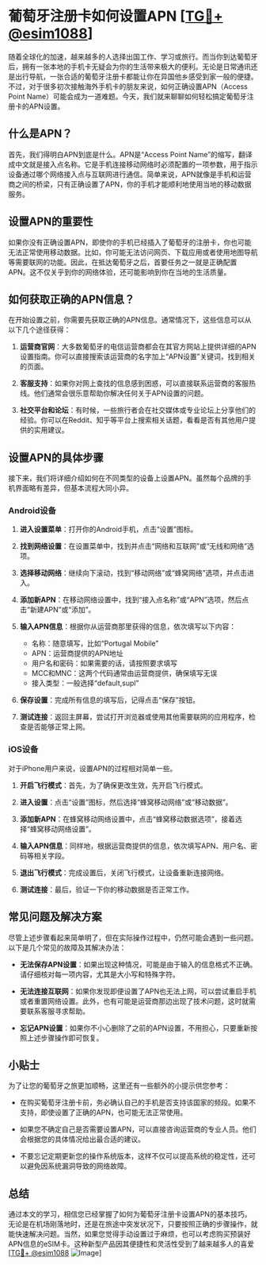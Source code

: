 # 葡萄牙注册卡如何设置APN [[TG💪+ @esim1088](https://t.me/s/esim1088)]

随着全球化的加速，越来越多的人选择出国工作、学习或旅行。而当你到达葡萄牙后，拥有一张本地的手机卡无疑会为你的生活带来极大的便利。无论是日常通讯还是出行导航，一张合适的葡萄牙注册卡都能让你在异国他乡感受到家一般的便捷。不过，对于很多初次接触海外手机卡的朋友来说，如何正确设置APN（Access Point Name）可能会成为一道难题。今天，我们就来聊聊如何轻松搞定葡萄牙注册卡的APN设置。

## 什么是APN？

首先，我们得明白APN到底是什么。APN是“Access Point Name”的缩写，翻译成中文就是接入点名称。它是手机连接移动网络时必须配置的一项参数，用于指示设备通过哪个网络接入点与互联网进行通信。简单来说，APN就像是手机和运营商之间的桥梁，只有正确设置了APN，你的手机才能顺利地使用当地的移动数据服务。

## 设置APN的重要性

如果你没有正确设置APN，即使你的手机已经插入了葡萄牙的注册卡，你也可能无法正常使用移动数据。比如，你可能无法访问网页、下载应用或者使用地图导航等需要联网的功能。因此，在抵达葡萄牙之后，首要任务之一就是正确配置APN。这不仅关乎到你的网络体验，还可能影响到你在当地的生活质量。

## 如何获取正确的APN信息？

在开始设置之前，你需要先获取正确的APN信息。通常情况下，这些信息可以从以下几个途径获得：

1. **运营商官网**：大多数葡萄牙的电信运营商都会在其官方网站上提供详细的APN设置指南。你可以直接搜索该运营商的名字加上“APN设置”关键词，找到相关的页面。
   
2. **客服支持**：如果你对网上查找的信息感到困惑，可以直接联系运营商的客服热线。他们通常会很乐意帮助你解决任何关于APN设置的问题。

3. **社交平台和论坛**：有时候，一些旅行者会在社交媒体或专业论坛上分享他们的经验。你可以在Reddit、知乎等平台上搜索相关话题，看看是否有其他用户提供的实用建议。

## 设置APN的具体步骤

接下来，我们将详细介绍如何在不同类型的设备上设置APN。虽然每个品牌的手机界面略有差异，但基本流程大同小异。

### Android设备

1. **进入设置菜单**：打开你的Android手机，点击“设置”图标。
   
2. **找到网络设置**：在设置菜单中，找到并点击“网络和互联网”或“无线和网络”选项。

3. **选择移动网络**：继续向下滚动，找到“移动网络”或“蜂窝网络”选项，并点击进入。

4. **添加新APN**：在移动网络设置中，找到“接入点名称”或“APN”选项，然后点击“新建APN”或“添加”。

5. **输入APN信息**：根据你从运营商那里获得的信息，依次填写以下内容：
   - 名称：随意填写，比如“Portugal Mobile”
   - APN：运营商提供的APN地址
   - 用户名和密码：如果需要的话，请按照要求填写
   - MCC和MNC：这两个代码通常由运营商提供，确保填写无误
   - 接入类型：一般选择“default,supl”

6. **保存设置**：完成所有信息的填写后，记得点击“保存”按钮。

7. **测试连接**：返回主屏幕，尝试打开浏览器或使用其他需要联网的应用程序，检查是否能够正常上网。

### iOS设备

对于iPhone用户来说，设置APN的过程相对简单一些。

1. **开启飞行模式**：首先，为了确保更改生效，先开启飞行模式。

2. **进入设置**：点击“设置”图标，然后选择“蜂窝移动网络”或“移动数据”。

3. **添加新APN**：在蜂窝移动网络设置中，点击“蜂窝移动数据选项”，接着选择“蜂窝移动网络设置”。

4. **输入APN信息**：同样地，根据运营商提供的信息，依次填写APN、用户名、密码等相关字段。

5. **退出飞行模式**：完成设置后，关闭飞行模式，让设备重新连接网络。

6. **测试连接**：最后，验证一下你的移动数据是否正常工作。

## 常见问题及解决方案

尽管上述步骤看起来简单明了，但在实际操作过程中，仍然可能会遇到一些问题。以下是几个常见的故障及其解决办法：

- **无法保存APN设置**：如果出现这种情况，可能是由于输入的信息格式不正确。请仔细核对每一项内容，尤其是大小写和特殊字符。

- **无法连接互联网**：如果你发现即便设置了APN也无法上网，可以尝试重启手机或者重置网络设置。此外，也有可能是运营商那边出现了技术问题，这时就需要联系客服寻求帮助。

- **忘记APN设置**：如果你不小心删除了之前的APN设置，不用担心，只要重新按照上述步骤操作即可恢复。

## 小贴士

为了让您的葡萄牙之旅更加顺畅，这里还有一些额外的小提示供您参考：

- 在购买葡萄牙注册卡前，务必确认自己的手机是否支持该国家的频段。如果不支持，即使设置了正确的APN，也可能无法正常使用。

- 如果您不确定自己是否需要设置APN，可以直接咨询运营商的专业人员。他们会根据您的具体情况给出最合适的建议。

- 不要忘记定期更新您的操作系统版本，这样不仅可以提高系统的稳定性，还可以避免因系统漏洞导致的网络故障。

## 总结

通过本文的学习，相信您已经掌握了如何为葡萄牙注册卡设置APN的基本技巧。无论是在机场刚落地时，还是在旅途中突发状况下，只要按照正确的步骤操作，就能快速解决问题。当然，如果您觉得手动设置过于麻烦，也可以考虑购买预装好APN信息的eSIM卡。这种新型产品因其便捷性和灵活性受到了越来越多人的喜爱[[TG💪+ @esim1088](https://t.me/s/esim1088) ![Image](https://i.postimg.cc/4NQfJmqS/Snipaste-2025-05-13-00-14-12.png)]